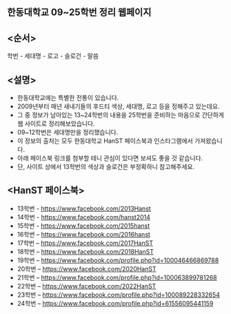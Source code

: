 ## 한동대학교 09~25학번 정리 웹페이지
## <순서>
학번 - 세대명 - 로고 - 슬로건 - 말씀
## <설명>
- 한동대학교에는 특별한 전통이 있습니다.
- 2009년부터 매년 새내기들의 후드티 색상, 세대명, 로고 등을 정해주고 있는데요.
- 그 중 정보가 남아있는 13~24학번의 내용을 25학번을 준비하는 마음으로 간단하게 웹 사이트로 정리해보았습니다.
- 09~12학번은 세대명만을 정리했습니다.
- 이 정보의 출처는 모두 한동대학교 HanST 페이스북과 인스타그램에서 가져왔습니다.
- 아래 페이스북 링크를 첨부할 테니 관심이 있다면 보셔도 좋을 것 같습니다.
- 단, 사이트 상에서 13학번의 색상과 슬로건은 부정확하니 참고해주세요.
## <HanST 페이스북>
- 13학번 - https://www.facebook.com/2013Hanst
- 14학번 - https://www.facebook.com/hanst2014
- 15학번 - https://www.facebook.com/2015hanst
- 16학번 – https://www.facebook.com/2016hanst
- 17학번 – https://www.facebook.com/2017HanST
- 18학번 – https://www.facebook.com/2018HanST
- 19학번 – https://www.facebook.com/profile.php?id=100046466869788
- 20학번 – https://www.facebook.com/2020HanST
- 21학번 – https://www.facebook.com/profile.php?id=100063899781268
- 22학번 – https://www.facebook.com/2022HanST
- 23학번 – https://www.facebook.com/profile.php?id=100089228332654
- 24학번 – https://www.facebook.com/profile.php?id=61556095441159

